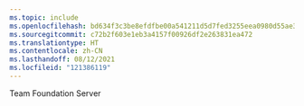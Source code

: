 ```yaml
---
ms.topic: include
ms.openlocfilehash: bd634f3c3be8efdfbe00a541211d5d7fed3255eea0980d55ae35354d7c504125
ms.sourcegitcommit: c72b2f603e1eb3a4157f00926df2e263831ea472
ms.translationtype: HT
ms.contentlocale: zh-CN
ms.lasthandoff: 08/12/2021
ms.locfileid: "121386119"
---
```

Team Foundation Server